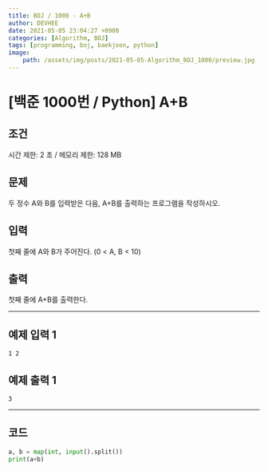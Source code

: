 ```yaml
---
title: BOJ / 1000 - A+B
author: DEVHEE
date: 2021-05-05 23:04:27 +0900
categories: [Algorithm, BOJ]
tags: [programming, boj, baekjoon, python]
image:
    path: /assets/img/posts/2021-05-05-Algorithm_BOJ_1000/preview.jpg
---
```


# **[백준 1000번 / Python] A+B**

## **조건**

시간 제한: 2 초 / 메모리 제한: 128 MB

## **문제**

두 정수 A와 B를 입력받은 다음, A+B를 출력하는 프로그램을 작성하시오.

## **입력**

첫째 줄에 A와 B가 주어진다. (0 < A, B < 10)

## **출력**

첫째 줄에 A+B를 출력한다.

---

## **예제 입력 1**

```
1 2
```

## **예제 출력 1**

```
3
```

---

## **코드**

```python
a, b = map(int, input().split())
print(a+b)
```